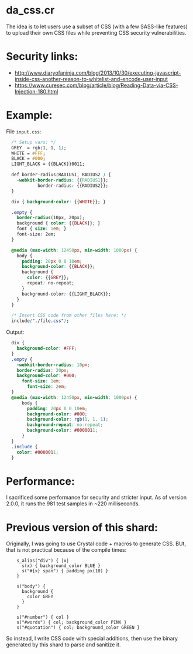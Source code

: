 
da\_css.cr
============

The idea is to let users use a subset of CSS (with a few SASS-like
features) to upload their own CSS files
while preventing CSS security vulnerabilities.


Security links:
===============
* http://www.diaryofaninja.com/blog/2013/10/30/executing-javascript-inside-css-another-reason-to-whitelist-and-encode-user-input
* https://www.curesec.com/blog/article/blog/Reading-Data-via-CSS-Injection-180.html


Example:
=======

File `input.css`:

```css
  /* Setup vars: */
  GREY  = rgb(1, 1, 1);
  WHITE = #FFF;
  BLACK = #000;
  LIGHT_BLACK = {{BLACK}}0011;

  def border-radius(RADIUS1, RADIUS2 ) {
    -webkit-border-radius: {{RADIUS1}};
            border-radius: {{RADIUS2}};
  }

  div { background-color: {{WHITE}}; }

  .empty {
    border-radius(10px, 20px);
    background { color: {{BLACK}}; }
    font { size: 1em; }
    font-size: 2em;
  }

  @media (max-width: 12450px, min-width: 1000px) {
    body {
      padding: 20px 0 0 10em;
      background-color: {{BLACK}};
      background {
        color: {{GREY}};
        repeat: no-repeat;
      }
      background-color: {{LIGHT_BLACK}};
    }
  }

  /* Insert CSS code from other files here: */
  include("./file.css");
```

Output:

```css
  div {
    background-color: #FFF;
  }
  .empty {
    -webkit-border-radius: 10px;
    border-radius: 20px;
    background-color: #000;
      font-size: 1em;
        font-size: 2em;
  }
  @media (max-width: 12450px, min-width: 1000px) {
      body {
        padding: 20px 0 0 10em;
        background-color: #000;
        background-color: rgb(1, 1, 1);
        background-repeat: no-repeat;
        background-color: #0000011;
      }
  }
  .include {
    color: #0000011;
  }
```

Performance:
============
I sacrificed some performance for security and stricter input.
As of version 2.0.0, it runs the 981 test samples in ~220 milliseconds.


Previous version of this shard:
==============================
Originally, I was going to use Crystal code +
macros to generate CSS. BUt, that is not
practical because of the compile times:

```crystal
    s_alias("div") { |x|
      s(x) { background_color BLUE }
      s("#{x} span") { padding px(10) }
    }

    s("body") {
      background {
        color GREY
      }
    }

    s("#number") { col }
    s("#words") { col; background_color PINK }
    s("#quotation") { col; background_color GREEN }
```

So instead, I write CSS code with special additions,
then use the binary generated by this shard to
parse and sanitize it.
